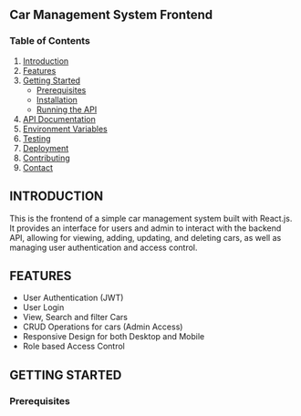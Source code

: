 ## Car Management System Frontend

### Table of Contents

1. [Introduction](#introduction)
2. [Features](#features)
3. [Getting Started](#getting-started)
   - [Prerequisites](#prerequisites)
   - [Installation](#installation)
   - [Running the API](#running-the-api)
4. [API Documentation](#api-documentation)
5. [Environment Variables](#environment-variables)
6. [Testing](#testing)
7. [Deployment](#deployment)
8. [Contributing](#contributing)
9. [Contact](#contact)

## INTRODUCTION

This is the frontend of a simple car management system built with React.js. It provides an interface for users and admin to interact with the backend API, allowing for viewing, adding, updating, and deleting cars, as well as managing user authentication and access control.

## FEATURES

- User Authentication (JWT)
- User Login
- View, Search and filter Cars
- CRUD Operations for cars (Admin Access)
- Responsive Design for both Desktop and Mobile
- Role based Access Control

## GETTING STARTED

### Prerequisites
